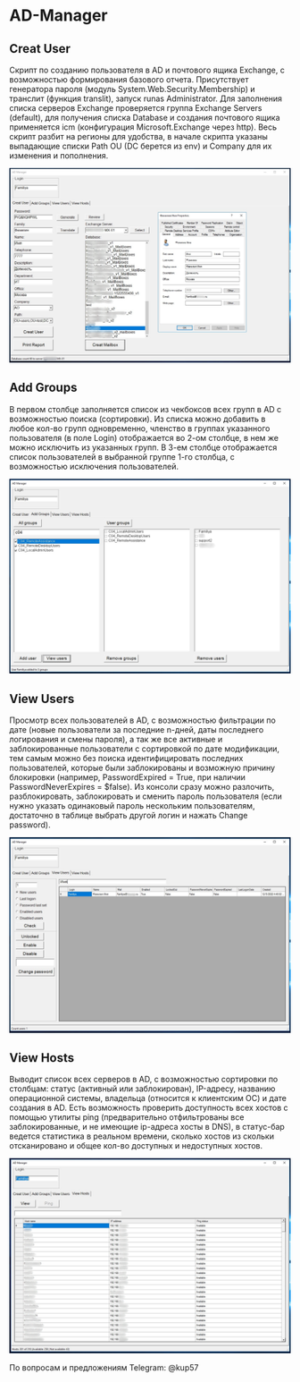# AD-Manager

## Creat User

Скрипт по созданию пользователя в AD и почтового ящика Exchange, с возможностью формирования базового отчета. Присутствует генератора пароля (модуль System.Web.Security.Membership) и транслит (функция translit), запуск runas Administrator. Для заполнения списка серверов Exchange проверяется группа Exchange Servers (default), для получения списка Database и создания почтового ящика применяется icm (конфигурация Microsoft.Exchange через http). Весь скрипт разбит на регионы для удобства, в начале скрипта указаны выпадающие списки Path OU (DC берется из env) и Company для их изменения и пополнения.

![Image alt](https://github.com/Lifailon/AD-Manager/blob/rsa/Screen/Creat-User.jpg)

## Add Groups

В первом столбце заполняется список из чекбоксов всех групп в AD с возможностью поиска (сортировки). Из списка можно добавить в любое кол-во групп одновременно, членство в группах указанного пользователя (в поле Login) отображается во 2-ом столбце, в нем же можно исключить из указанных групп. В 3-ем столбце отображается список пользователей в выбранной группе 1-го столбца, с возможностью исключения пользователей.

![Image alt](https://github.com/Lifailon/AD-Manager/blob/rsa/Screen/Add-Groups.jpg)

## View Users

Просмотр всех пользователей в AD, с возможностью фильтрации по дате (новые пользователи за последние n-дней, даты последнего логирования и смены пароля), а так же все активные и заблокированные пользователи с сортировкой по дате модификации, тем самым можно без поиска идентифицировать последних пользователей, которые были заблокированы и возможную причину блокировки (например, PasswordExpired = True, при наличии PasswordNeverExpires = $false). Из консоли сразу можно разлочить, разблокировать, заблокировать и сменить пароль пользователя (если нужно указать одинаковый пароль нескольким пользователям, достаточно в таблице выбрать другой логин и нажать Change password).

![Image alt](https://github.com/Lifailon/AD-Manager/blob/rsa/Screen/View-Users.jpg)

## View Hosts

Выводит список всех серверов в AD, с возможностью сортировки по столбцам: статус (активный или заблокирован), IP-адресу, названию операционной системы, владельца (относится к клиентским ОС) и дате создания в AD. Есть возможность проверить доступность всех хостов с помощью утилиты ping (предварительно отфильтрованы все заблокированные, и не имеющие ip-адреса хосты в DNS), в статус-бар ведется статистика в реальном времени, сколько хостов из скольки отсканировано и общее кол-во доступных и недоступных хостов.

![Image alt](https://github.com/Lifailon/AD-Manager/blob/rsa/Screen/View-Hosts.png)

По вопросам и предложениям Telegram: @kup57
